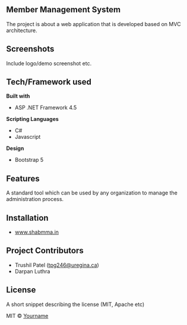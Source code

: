 
## Member Management System
The project is about a web application that is developed based on MVC architecture.





 
## Screenshots
Include logo/demo screenshot etc.

## Tech/Framework used

<b>Built with</b>
- ASP .NET Framework 4.5

<b>Scripting Languages</b>
- C#
- Javascript

<b>Design</b>
- Bootstrap 5

## Features
A standard tool which can be used by any organization to manage the administration process.


## Installation
- www.shabmma.in


## Project Contributors
* Trushil Patel (tpg246@uregina.ca)
* Darpan Luthra


## License
A short snippet describing the license (MIT, Apache etc)

MIT © [Yourname]()

